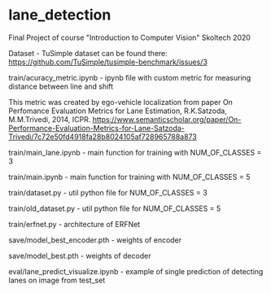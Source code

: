 # lane_detection
Final Project of course "Introduction to Computer Vision" Skoltech 2020

Dataset - TuSimple dataset can be found there: https://github.com/TuSimple/tusimple-benchmark/issues/3


train/acuracy_metric.ipynb - ipynb file with custom metric for measuring distance between line and shift

This metric was created by ego-vehicle localization from paper
On Perfomance Evaluation Metrics for Lane Estimation, R.K.Satzoda, M.M.Trivedi, 2014, ICPR.
https://www.semanticscholar.org/paper/On-Performance-Evaluation-Metrics-for-Lane-Satzoda-Trivedi/7c72e50fd4918fa28b8024105af728965788a873


train/main_lane.ipynb - main function for training with NUM_OF_CLASSES = 3


train/main.ipynb - main function for training with NUM_OF_CLASSES = 5


train/dataset.py - util python file for NUM_OF_CLASSES = 3


train/old_dataset.py - util python file for NUM_OF_CLASSES = 5


train/erfnet.py - architecture of ERFNet


save/model_best_encoder.pth - weights of encoder


save/model_best.pth - weights of decoder


eval/lane_predict_visualize.ipynb - example of single prediction of detecting lanes on image from test_set
